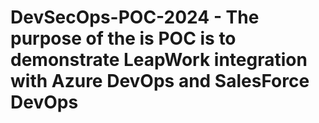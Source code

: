 # DevSecOps-POC-2024 - The purpose of the is POC is to demonstrate LeapWork integration with Azure DevOps and SalesForce DevOps
